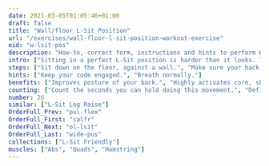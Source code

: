 ```yaml
---
date: 2021-03-05T01:05:46+01:00
draft: false
title: "Wall/floor L-Sit Position"
url: "/exercises/wall-floor-l-sit-position-workout-exercise"
eid: "w-lsit-pos"
description: "How-to, correct form, instructions and hints to perform Wall/floor L-Sit Position. Similar exercises and video demo"
intro: ["Sitting in a perfect L-Sit position is harder than it looks. This is a good starting point to prepare for an L-Sit."]
steps: ["Sit down on the floor, against a wall.", "Make sure your back and shoulders touch the wall, as well as your butt.", "Move your shoulders slightly away from the wall.", "This is the starting position.", "With your arms straight, rotate them parallel to your body, from touching the wall above your head to touching the ground in front of you."]
hints: ["Keep your code engaged.", "Breath normally."]
benefits: ["Improves posture of your back.", "Highly activates core, shoulder blades and shoulders."]
counting: ["Count the seconds you can hold doing this movement.", "Define a goal, say 7 or 14 minutes of accumulated time on this position, for the all week."]
number: 26
similar: ["L-Sit Leg Raise"]
OrderFull_Prev: "pul-flex"
OrderFull_First: "calfr"
OrderFull_Next: "ol-lsit"
OrderFull_Last: "wide-pus"
collections: ["L-Sit Friendly"]
muscles: ["Abs", "Quads", "Hamstring"]
---
```


